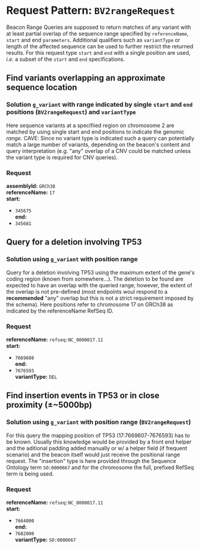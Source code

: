 # Request Pattern: `BV2rangeRequest`

Beacon Range Queries are supposed to return matches of any variant with at least partial overlap of the sequence range specified by `referenceName`, `start` and end `parameters`. Additional qualifiers such as `variantType` or length of the affected sequence can be used to further restrict the returned results. For this request type `start` and `end` with a single position are used, _i.e._ a subset of the `start` and `end` specifications.

## Find variants overlapping an approximate sequence location
### Solution `g_variant` with range indicated by single `start` and `end` positions (`BV2rangeRequest`) and `variantType`
Here sequence variants at a specifiied region on chromosome 2 are matched by using single start and end positions to indicate the genomic *range*.
CAVE: Since no variant type is indicated such a query can potentially match a large number of variants, depending on the beacon's content and query interpretation (e.g. "any" overlap of a CNV could be matched unless the variant type is required for CNV queries).
### Request 
**assemblyId:** `GRCh38`    
**referenceName:** `17`    
**start:** 
* `345675`        
**end:** 
* `345681`        


## Query for a deletion involving TP53
### Solution using `g_variant` with position range
Query for a deletion involving TP53 using the maximum extent of the gene's coding region (known from somewhere...). The deletion to be found are expected to have an overlap with the queried range; however, the extent of the overlap is not pre-defined (most endpoints woul respond to a **recommended** "any" overlap but this is not a strict requirement imposed by the schema). Here positions refer to chromosome 17 on GRCh38 as indicated by the referenceName RefSeq ID.
### Request 
**referenceName:** `refseq:NC_0000017.11`    
**start:** 
* `7669608`        
**end:** 
* `7676593`        
**variantType:** `DEL`    


## Find insertion events in TP53 or in close proximity (±~5000bp)
### Solution using `g_variant` with position range (`BV2rangeRequest`)
For this query the mapping position of TP53 (17:7669607-7676593) has to be known. Usually this knowledge would be provided by a front end helper and the aditional padding added manually or w/ a helper field (if frequent scenario) and the beacon itself would just receive the positional range request.
The "insertion" type is here provided through the Sequence Ontology term `SO:0000667` and for the chromosome the full, prefixed RefSeq term is being used.
### Request 
**referenceName:** `refseq:NC_0000017.11`    
**start:** 
* `7664000`        
**end:** 
* `7682000`        
**variantType:** `SO:0000667`    
